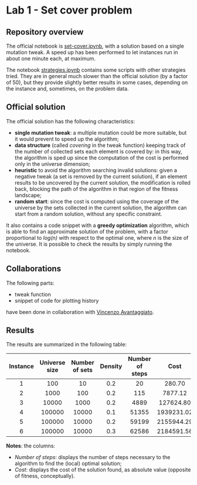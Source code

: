 # Lab 1 - Set cover problem

## Repository overview
The official notebook is [set-cover.ipynb](set-cover.ipynb), with a solution based on a single mutation tweak. A speed up has been performed to let instances run in about one minute each, at maximum.

The notebook [strategies.ipynb](strategies.ipynb) contains some scripts with other strategies tried. They are in general much slower than the official solution (by a factor of 50), but they provide slightly better results in some cases, depending on the instance and, sometimes, on the problem data.

## Official solution
The official solution has the following characteristics:
- **single mutation tweak**: a multiple mutation could be more suitable, but it would prevent to speed up the algorithm;
- **data structure** (called *covering* in the tweak function) keeping track of the number of collected sets each element is covered by: in this way, the algorithm is sped up since the computation of the cost is performed only in the universe dimension;
- **heuristic** to avoid the algorithm searching invalid solutions: given a negative tweak (a set is removed by the current solution), if an element results to be uncovered by the current solution, the modification is rolled back, blocking the path of the algorithm in that region of the fitness landscape;
- **random start**: since the cost is computed using the coverage of the universe by the sets collected in the current solution, the algorithm can start from a random solution, without any specific constraint.

It also contains a code snippet with a **greedy optimization** algorithm, which is able to find an approximate solution of the problem, with a factor proportional to *log(n)* with respect to the optimal one, where *n* is the size of the universe. It is possible to check the results by simply running the notebook.

## Collaborations
The following parts:
- tweak function
- snippet of code for plotting history

have been done in collaboration with [Vincenzo Avantaggiato](https://github.com/VincenzoAvantaggiato). 

## Results
The results are summarized in the following table:

|Instance|Universe size|Number of sets|Density|Number of steps|Cost|
|:--:|:--:  |:--: |:--:|:--: |:--:      |
|1   |100   |10   |0.2 |20   |280.70    |
|2   |1000  |100  |0.2 |115  |7877.12   |
|3   |10000 |1000 |0.2 |4889 |127624.80 |
|4   |100000|10000|0.1 |51355|1939231.02|
|5   |100000|10000|0.2 |59199|2155944.29|
|6   |100000|10000|0.3 |62586|2184591.56|

**Notes**: the columns:
-  *Number of steps*: displays the number of steps necessary to the algorithm to find the (local) optimal solution;
-  *Cost*: displays the cost of the solution found, as absolute value (opposite of fitness, conceptually).